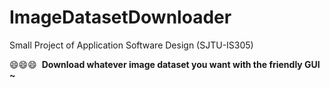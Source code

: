 # ImageDatasetDownloader
Small Project of Application Software Design (SJTU-IS305)

:smile::smile::smile:  ​ **Download whatever image dataset you want with the friendly GUI  ~** 